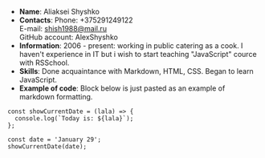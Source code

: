 - **Name**: Aliaksei Shyshko
- **Contacts**: Phone: +375291249122  
   E-mail: shish1988@mail.ru  
   GitHub account: AlexShyshko
- **Information**: 2006 - present: working in public catering as a cook. I haven't experience in IT but i wish to start teaching "JavaScript" cource with RSSchool.
- **Skills**: Done acquaintance with Markdown, HTML, CSS. Began to learn JavaScript.
- **Example of code**: Block below is just pasted as an example of markdown formatting.

```
const showCurrentDate = (lala) => {
  console.log(`Today is: ${lala}`);
};

const date = 'January 29';
showCurrentDate(date);
```
